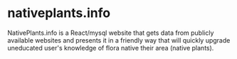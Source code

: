 # nativeplants.info

NativePlants.info is a React/mysql website that gets data from publicly available websites and presents it in a friendly way that will quickly upgrade uneducated user's knowledge of flora native their area (native plants).
